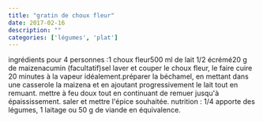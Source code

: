 ```yaml
---
title: "gratin de choux fleur"
date: 2017-02-16
description: ""
categories: ['légumes', 'plat']
---
```


          
ingr&eacute;dients pour 4 personnes :1 choux fleur500 ml de lait 1/2 &eacute;cr&eacute;m&eacute;20 g de maizenacumin (facultatif)sel&nbsp;laver et couper le choux fleur, le faire cuire 20 minutes &agrave; la vapeur id&eacute;alement.pr&eacute;parer la b&eacute;chamel, en mettant dans une casserole la maizena et en ajoutant progressivement le lait tout en remuant. mettre &agrave; feu doux tout en continuant de remuer jusqu&#39;&agrave; &eacute;paississement. saler et mettre l&#39;&eacute;pice souhait&eacute;e.&nbsp;nutrition : 1/4 apporte des l&eacute;gumes, 1 laitage ou 50 g de viande en &eacute;quivalence.

                          
